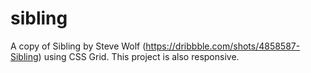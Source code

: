# sibling
A copy of Sibling by Steve Wolf (https://dribbble.com/shots/4858587-Sibling) using CSS Grid. This project is also responsive.
